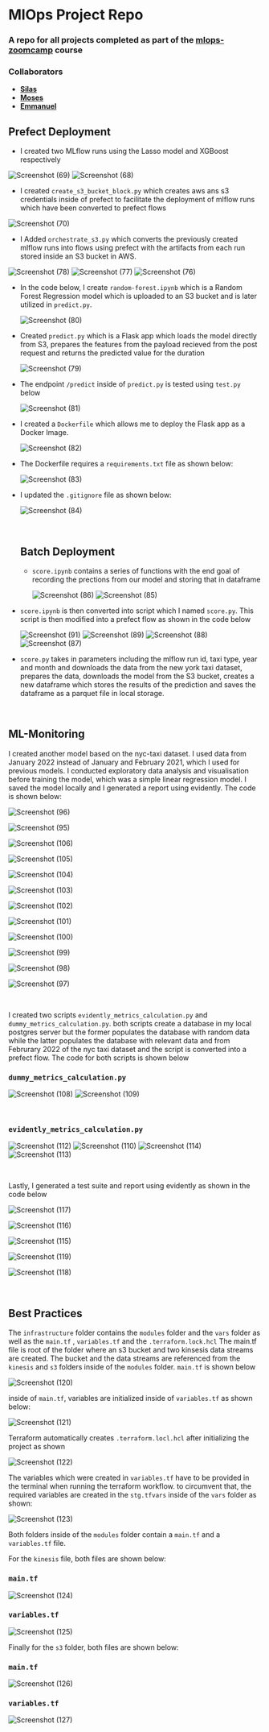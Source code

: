 # **MlOps Project Repo**

### A repo for all projects completed as part of the [mlops-zoomcamp](https://github.com/DataTalksClub/mlops-zoomcamp) course

### Collaborators

- **[Silas](https://github.com/Silas-Asamoah)**
- **[Moses](https://github.com/mosesRGT)**
- **[Emmanuel](https://github.com/emmanuelkyeremeh)**

## Prefect Deployment


- I created two MLflow runs using the Lasso model and XGBoost respectively


![Screenshot (69)](https://github.com/emmanuelkyeremeh/MLOps-project/assets/71068159/0ed83c6f-e0bb-4dc4-a4e2-323dcd4fac2b)
![Screenshot (68)](https://github.com/emmanuelkyeremeh/MLOps-project/assets/71068159/53725fdf-6201-410d-a42d-3d638160cc83)


- I created `create_s3_bucket_block.py` which creates aws ans s3 credentials inside of prefect to facilitate the deployment of mlflow runs which have been converted to prefect flows

![Screenshot (70)](https://github.com/emmanuelkyeremeh/MLOps-project/assets/71068159/22317be9-f9c3-4dc3-82c1-445c99083a99)

- I Added `orchestrate_s3.py` which converts the previously created mlflow runs into flows using prefect with the artifacts from each run stored inside an S3 bucket in AWS.


![Screenshot (78)](https://github.com/emmanuelkyeremeh/MLOps-project/assets/71068159/b85f35af-e148-49fa-b2e6-ae2093b68d68)
![Screenshot (77)](https://github.com/emmanuelkyeremeh/MLOps-project/assets/71068159/ae22b913-b78f-4342-9396-38a913357e1f)
![Screenshot (76)](https://github.com/emmanuelkyeremeh/MLOps-project/assets/71068159/48238f47-1181-4d22-a913-6b5a104413ed)

- In the code below, I create `random-forest.ipynb` which is a Random Forest Regression model which is uploaded to an S3 bucket and is later utilized in `predict.py`.

  ![Screenshot (80)](https://github.com/emmanuelkyeremeh/MLOps-project/assets/71068159/ab7cdabb-421a-4e31-a808-e80dde0acd13)

- Created `predict.py` which is a Flask app which loads the model directly from S3, prepares the features from the payload recieved from the post request and returns the predicted value for the duration

  ![Screenshot (79)](https://github.com/emmanuelkyeremeh/MLOps-project/assets/71068159/db0ad607-563c-4db5-a537-d62065e899cf)

- The endpoint `/predict` inside of `predict.py` is tested using `test.py` below

  ![Screenshot (81)](https://github.com/emmanuelkyeremeh/MLOps-project/assets/71068159/237525fb-3d10-410b-bfab-c2486fc17035)

- I created a `Dockerfile` which allows me to deploy the Flask app as a Docker Image.

  ![Screenshot (82)](https://github.com/emmanuelkyeremeh/MLOps-project/assets/71068159/baafeb9b-5104-495d-b494-3200109095e5)

- The Dockerfile requires a `requirements.txt` file as shown below:

  ![Screenshot (83)](https://github.com/emmanuelkyeremeh/MLOps-project/assets/71068159/41f8d4d8-52c9-4926-bbd3-f0cd7c8827bb)

- I updated the `.gitignore` file as shown below:

  ![Screenshot (84)](https://github.com/emmanuelkyeremeh/MLOps-project/assets/71068159/484240b5-55c8-4c0e-8c69-098079137b76)


  <br/>

  ## Batch Deployment

  - `score.ipynb` contains a series of functions with the end goal of recording the prections from our model and storing that in dataframe

    ![Screenshot (86)](https://github.com/emmanuelkyeremeh/MLOps-project/assets/71068159/5af1623f-a851-4748-b528-408ff31b12dd)
    ![Screenshot (85)](https://github.com/emmanuelkyeremeh/MLOps-project/assets/71068159/3e74c882-a525-4ca2-b065-81e5561ebf88)

- `score.ipynb` is then converted into script which I named `score.py`. This script is then modified into a prefect flow as shown in the code below

  ![Screenshot (91)](https://github.com/emmanuelkyeremeh/MLOps-project/assets/71068159/b4ce6e9c-c4e0-4beb-934d-647e1f116caf)
  ![Screenshot (89)](https://github.com/emmanuelkyeremeh/MLOps-project/assets/71068159/4f12b883-704d-4b3c-9479-8cdb6fa4f42d)
  ![Screenshot (88)](https://github.com/emmanuelkyeremeh/MLOps-project/assets/71068159/b3b7c0c4-4901-4662-8d8d-4622f8ffeffd)
  ![Screenshot (87)](https://github.com/emmanuelkyeremeh/MLOps-project/assets/71068159/1afb76aa-2e61-40e2-af35-779b40ad04a3)

- `score.py` takes in parameters including the mlflow run id, taxi type, year and month and downloads the data from the new york taxi dataset, prepares the data, downloads the model from the S3 bucket, creates a new dataframe which stores the results of the prediction and saves the dataframe as a parquet file in local storage.

<br/>

## ML-Monitoring

I created another model based on the nyc-taxi dataset. I used data from January 2022 instead of January and February 2021, which I used for previous models. I conducted exploratory data analysis and visualisation before training the model, which was a simple linear regression model. I saved the model locally and I generated a report using evidently. The code is shown below:

![Screenshot (96)](https://github.com/emmanuelkyeremeh/MLOps-project/assets/71068159/bf828be5-d262-470b-baeb-2c2af73571f8)
<br/>

![Screenshot (95)](https://github.com/emmanuelkyeremeh/MLOps-project/assets/71068159/e918eced-c602-4334-a242-fd9df4b4d8ec)
<br/>

![Screenshot (106)](https://github.com/emmanuelkyeremeh/MLOps-project/assets/71068159/263b3c94-6895-4032-a29e-da77d1dd07d5)
<br/>

![Screenshot (105)](https://github.com/emmanuelkyeremeh/MLOps-project/assets/71068159/7c1639d1-d3b4-48c9-b1f8-92bbb2a1b03e)
<br/>

![Screenshot (104)](https://github.com/emmanuelkyeremeh/MLOps-project/assets/71068159/8fbed2ce-514c-4a83-a64b-baa9d273de74)
<br/>

![Screenshot (103)](https://github.com/emmanuelkyeremeh/MLOps-project/assets/71068159/ac54b90c-a937-4fc3-b1b4-eff27d55958f)
<br/>

![Screenshot (102)](https://github.com/emmanuelkyeremeh/MLOps-project/assets/71068159/ef97dacd-3b69-4730-b897-a96ffa5943f1)
<br/>

![Screenshot (101)](https://github.com/emmanuelkyeremeh/MLOps-project/assets/71068159/040f8758-3301-42f2-88dc-cb02d295d435)
<br/>

![Screenshot (100)](https://github.com/emmanuelkyeremeh/MLOps-project/assets/71068159/dbb45986-11b0-4912-9682-a179d180136d)
<br/>

![Screenshot (99)](https://github.com/emmanuelkyeremeh/MLOps-project/assets/71068159/e88b7948-5c69-4b1f-b2ea-91b75b205cdc)
<br/>

![Screenshot (98)](https://github.com/emmanuelkyeremeh/MLOps-project/assets/71068159/678e3b35-5b09-4712-b577-c4c4b7f0414d)
<br/>

![Screenshot (97)](https://github.com/emmanuelkyeremeh/MLOps-project/assets/71068159/50b136b6-717c-42f3-b061-e6e8c1fa8a78)

<br/>

I created two scripts `evidently_metrics_calculation.py` and `dummy_metrics_calculation.py`. both scripts create a database in my local postgres server but the former populates the database with random data while the latter populates the database with relevant data and from Februrary 2022 of the nyc taxi dataset and the script is converted into a prefect flow. The code for both scripts is shown below

### `dummy_metrics_calculation.py`

![Screenshot (108)](https://github.com/emmanuelkyeremeh/MLOps-project/assets/71068159/66afbea7-14a5-4498-92fb-16cb90c4bea7)
![Screenshot (109)](https://github.com/emmanuelkyeremeh/MLOps-project/assets/71068159/263933c3-8fcc-4eaa-8ece-60a34b79de48)

<br/>

### `evidently_metrics_calculation.py`

![Screenshot (112)](https://github.com/emmanuelkyeremeh/MLOps-project/assets/71068159/d1b480ca-5429-432b-86a6-1025529e3827)
![Screenshot (110)](https://github.com/emmanuelkyeremeh/MLOps-project/assets/71068159/71e45c08-fd33-4fb9-9f2d-3778f8f05783)
![Screenshot (114)](https://github.com/emmanuelkyeremeh/MLOps-project/assets/71068159/49c1e34d-f64f-4a00-a602-52f30b1f5e5a)
![Screenshot (113)](https://github.com/emmanuelkyeremeh/MLOps-project/assets/71068159/072fc6c9-dd07-4572-baff-e0dbaac864f3)

<br/>

Lastly, I generated a test suite and report using evidently as shown in the code below

![Screenshot (117)](https://github.com/emmanuelkyeremeh/MLOps-project/assets/71068159/820a3f27-5fb4-43cc-9533-3ab338623fd8)
<br/>

![Screenshot (116)](https://github.com/emmanuelkyeremeh/MLOps-project/assets/71068159/3dd2bab2-5639-46a2-9008-90310b1333e4)
<br/>

![Screenshot (115)](https://github.com/emmanuelkyeremeh/MLOps-project/assets/71068159/4e2bed1d-4618-4731-9668-0ea0ced2040c)
<br/>

![Screenshot (119)](https://github.com/emmanuelkyeremeh/MLOps-project/assets/71068159/88eb329a-4615-4b20-9bac-867b8771f582)
<br/>

![Screenshot (118)](https://github.com/emmanuelkyeremeh/MLOps-project/assets/71068159/fb1e1a87-f523-40b6-8a9a-92f6e9877719)

<br/>

## Best Practices

The `infrastructure` folder contains the `modules` folder and the `vars` folder as well as the `main.tf` , `variables.tf` and the `.terraform.lock.hcl` The main.tf file is root of the folder where an s3 bucket and two kinsesis data streams are created. The bucket and the data streams are referenced from the `kinesis` and `s3` folders inside of the `modules` folder.
`main.tf` is shown below

![Screenshot (120)](https://github.com/emmanuelkyeremeh/MLOps-project/assets/71068159/a6864862-6b60-472e-98be-a852c8ba8ac4)

inside of `main.tf`, variables are initialized inside of `variables.tf` as shown below:

![Screenshot (121)](https://github.com/emmanuelkyeremeh/MLOps-project/assets/71068159/fbe1fc82-a2de-4d35-99f8-973aa075050b)

Terraform automatically creates `.terraform.locl.hcl` after initializing the project as shown

![Screenshot (122)](https://github.com/emmanuelkyeremeh/MLOps-project/assets/71068159/d6a9d6cd-fd7e-442a-904a-a11edf714c36)

The variables which were created in `variables.tf` have to be provided in the terminal when running the terraform workflow. to circumvent that, the required variables are created in the `stg.tfvars` inside of the `vars` folder as shown:

![Screenshot (123)](https://github.com/emmanuelkyeremeh/MLOps-project/assets/71068159/22862e44-e8f0-40c2-856c-e00794c0f4d6)

Both folders inside of the `modules` folder contain a `main.tf` and a `variables.tf` file.

For the `kinesis` file, both files are shown below:

### `main.tf`

![Screenshot (124)](https://github.com/emmanuelkyeremeh/MLOps-project/assets/71068159/15d84eef-09b5-4ce4-b142-cc857b0992e3)

### `variables.tf`

![Screenshot (125)](https://github.com/emmanuelkyeremeh/MLOps-project/assets/71068159/50118b07-a6fc-41e3-935d-e2fd27cd8ce1)

Finally for the `s3` folder, both files are shown below:

### `main.tf`

![Screenshot (126)](https://github.com/emmanuelkyeremeh/MLOps-project/assets/71068159/ccb31271-dc25-441c-bb6a-892ac405c0bb)

### `variables.tf`

![Screenshot (127)](https://github.com/emmanuelkyeremeh/MLOps-project/assets/71068159/b88fdd05-564d-4b40-a731-277efcf47b1a)

